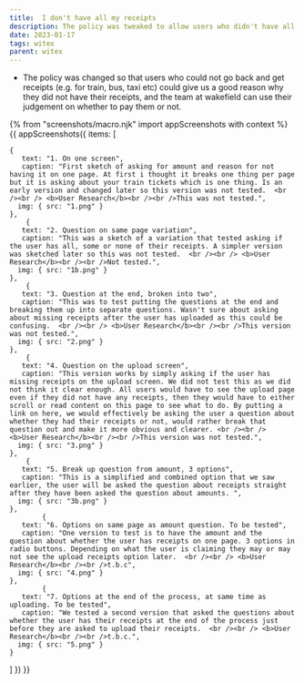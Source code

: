 ```yaml
---
title:  I don't have all my receipts
description: The policy was tweaked to allow users who didn't have all their receipts to give us a 'good reason' in order to get paid
date: 2023-01-17
tags: witex
parent: witex
---
```


* The policy was changed so that users who could not go back and get receipts (e.g. for train, bus, taxi etc) could give us a good reason why they did not have their receipts, and the team at wakefield can use their judgement on whether to pay them or not.


<!-- ## User needs

<b>As a prosecuter </b>
I need to find a case<br />

<b>As a prosecuter </b>
I need to do the thing<br /> -->



{% from "screenshots/macro.njk" import appScreenshots with context %}
{{ appScreenshots({
  items: [

    {
       text: "1. On one screen",
       caption: "First sketch of asking for amount and reason for not having it on one page. At first i thought it breaks one thing per page but it is asking about your train tickets which is one thing. Is an early version and changed later so this version was not tested.  <br /><br /> <b>User Research</b><br /><br />This was not tested.",
      img: { src: "1.png" }
    },
        {
       text: "2. Question on same page variation",
       caption: "This was a sketch of a variation that tested asking if the user has all, some or none of their receipts. A simpler version was sketched later so this was not tested.  <br /><br /> <b>User Research</b><br /><br />Not tested.",
      img: { src: "1b.png" }
    },
        {
       text: "3. Question at the end, broken into two",
       caption: "This was to test putting the questions at the end and breaking them up into separate questions. Wasn't sure about asking about missing receipts after the user has uploaded as this could be confusing.  <br /><br /> <b>User Research</b><br /><br />This version was not tested.",
      img: { src: "2.png" }
    },
        {
       text: "4. Question on the upload screen",
       caption: "This version works by simply asking if the user has missing receipts on the upload screen. We did not test this as we did not think it clear enough. All users would have to see the upload page even if they did not have any receipts, then they would have to either scroll or read content on this page to see what to do. By putting a link on here, we would effectively be asking the user a question about whether they had their receipts or not, would rather break that question out and make it more obvious and clearer. <br /><br /> <b>User Research</b><br /><br />This version was not tested.",
      img: { src: "3.png" }
    },
        {
       text: "5. Break up question from amount, 3 options",
       caption: "This is a simplified and combined option that we saw earlier, the user will be asked the question about receipts straight after they have been asked the question about amounts. ",
      img: { src: "3b.png" }
    },
            {
       text: "6. Options on same page as amount question. To be tested",
       caption: "One version to test is to have the amount and the question about whether the user has receipts on one page. 3 options in radio buttons. Depending on what the user is claiming they may or may not see the upload receipts option later.  <br /><br /> <b>User Research</b><br /><br />t.b.c",
      img: { src: "4.png" }
    },
            {
       text: "7. Options at the end of the process, at same time as uploading. To be tested",
       caption: "We tested a second version that asked the questions about whether the user has their receipts at the end of the process just before they are asked to upload their receipts.  <br /><br /> <b>User Research</b><br /><br />t.b.c.",
      img: { src: "5.png" }
    }
       
        
          
  ]
}) }}



<!-- ## User research -->